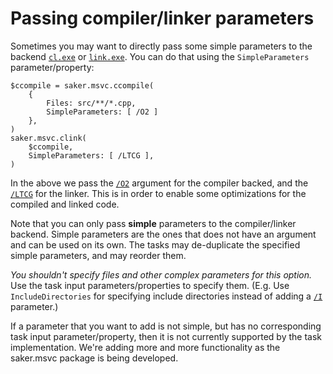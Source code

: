 # Passing compiler/linker parameters

Sometimes you may want to directly pass some simple parameters to the backend [`cl.exe`](https://docs.microsoft.com/en-us/cpp/build/reference/compiling-a-c-cpp-program?view=vs-2019) or [`link.exe`](https://docs.microsoft.com/en-us/cpp/build/reference/linking?view=vs-2019). You can do that using the `SimpleParameters` parameter/property:

```sakerscript
$ccompile = saker.msvc.ccompile(
	{
		Files: src/**/*.cpp,
		SimpleParameters: [ /O2 ]
	},
)
saker.msvc.clink(
	$ccompile,
	SimpleParameters: [ /LTCG ],
)
```

In the above we pass the [`/O2`](https://docs.microsoft.com/en-us/cpp/build/reference/o1-o2-minimize-size-maximize-speed?view=vs-2019) argument for the compiler backed, and the [`/LTCG`](https://docs.microsoft.com/en-us/cpp/build/reference/ltcg-link-time-code-generation?view=vs-2019) for the linker. This is in order to enable some optimizations for the compiled and linked code.

Note that you can only pass **simple** parameters to the compiler/linker backend. Simple parameters are the ones that does not have an argument and can be used on its own. The tasks may de-duplicate the specified simple parameters, and may reorder them.

*You shouldn't specify files and other complex parameters for this option.* Use the task input parameters/properties to specify them. (E.g. Use `IncludeDirectories` for specifying include directories instead of adding a [`/I`](https://docs.microsoft.com/en-us/cpp/build/reference/i-additional-include-directories?view=vs-2019) parameter.)

If a parameter that you want to add is not simple, but has no corresponding task input parameter/property, then it is not currently supported by the task implementation. We're adding more and more functionality as the saker.msvc package is being developed.
